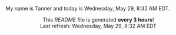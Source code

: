My name is Tanner and today is Wednesday, May 29, 8:32 AM EDT.

<p align="center">This <i>README</i> file is generated <b>every 3 hours</b>!</br>Last refresh: Wednesday, May 29, 8:32 AM EDT<br /></p>
